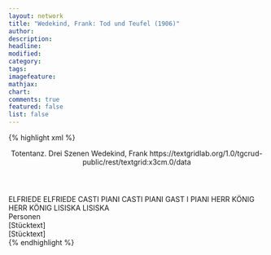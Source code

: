 ```yaml
---
layout: network
title: "Wedekind, Frank: Tod und Teufel (1906)"
author:
description:
headline:
modified:
category:
tags:
imagefeature: 
mathjax: 
chart: 
comments: true
featured: false
list: false
---
```

{% highlight xml %}
<?xml-model href="https://raw.githubusercontent.com/DLiNa/project/master/rules/lina.rnc"?><?xml-model href="https://raw.githubusercontent.com/DLiNa/project/master/rules/lina.sch"?>
<play xmlns="http://lina.digital">
  <header>
    <title>Tod und Teufel</title>
  	<subtitle>Totentanz. Drei Szenen</subtitle>
    <genretitle/>
    <author>Wedekind, Frank</author>
    <date when="1905" type="written"/>
  	<date when="1906" type="print"/>
  	<date when="1906" type="premiere"/>
  	<source>https://textgridlab.org/1.0/tgcrud-public/rest/textgrid:x3cm.0/data</source>
  </header>
  <personae>
    <character>
      <name>ELFRIEDE</name>
      <alias xml:id="elfriede">
        <name>ELFRIEDE</name>
      </alias>
    </character>
    <character>
      <name>CASTI PIANI</name>
      <alias xml:id="casti_piani">
        <name>CASTI PIANI</name>
      </alias>
    	<alias xml:id="gast_i_piani">
    		<name>GAST I PIANI</name>
    	</alias>
    </character>
    <character>
      <name>HERR KÖNIG</name>
      <alias xml:id="herr_könig">
        <name>HERR KÖNIG</name>
      </alias>
    </character>
    <character>
      <name>LISISKA</name>
      <alias xml:id="lisiska">
        <name>LISISKA</name>
      </alias>
    </character>
  </personae>
  <text>
    <div>
      <head>Personen</head>
    </div>
    <div>
      <head>[Stücktext]</head>
      <div>
        <head>[Stücktext]</head>
        <sp who="#elfriede">
          <amount n="65" unit="speech_acts"/>
          <amount n="2663" unit="words"/>
          <amount n="26" unit="lines"/>
          <amount n="15707" unit="chars"/>
        </sp>
        <sp who="#casti_piani">
          <amount n="67" unit="speech_acts"/>
          <amount n="3460" unit="words"/>
          <amount n="20" unit="lines"/>
          <amount n="21477" unit="chars"/>
        </sp>
        <sp who="#gast_i_piani">
          <amount n="1" unit="speech_acts"/>
          <amount n="137" unit="words"/>
          <amount n="877" unit="chars"/>
        </sp>
        <sp who="#herr_könig">
          <amount n="13" unit="speech_acts"/>
          <amount n="748" unit="words"/>
          <amount n="96" unit="lines"/>
          <amount n="4069" unit="chars"/>
        </sp>
        <sp who="#lisiska">
          <amount n="14" unit="speech_acts"/>
          <amount n="933" unit="words"/>
          <amount n="156" unit="lines"/>
          <amount n="4999" unit="chars"/>
        </sp>
      </div>
    </div>
  </text>
</play>
{% endhighlight %}
